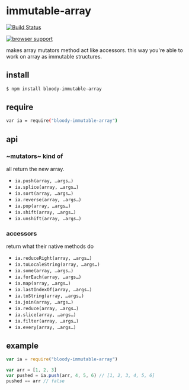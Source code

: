 # immutable-array

[![Build Status](https://travis-ci.org/bloodyowl/immutable-array.svg)](https://travis-ci.org/bloodyowl/immutable-array)

[![browser support](https://ci.testling.com/bloodyowl/immutable-array.png)
](https://ci.testling.com/bloodyowl/immutable-array)

makes array mutators method act like accessors.
this way you're able to work on array as immutable
structures.

## install

```sh
$ npm install bloody-immutable-array
```

## require

```sh
var ia = require("bloody-immutable-array")
```

## api

### ~mutators~ kind of

all return the new array.

- `ia.push(array, …args…)`
- `ia.splice(array, …args…)`
- `ia.sort(array, …args…)`
- `ia.reverse(array, …args…)`
- `ia.pop(array, …args…)`
- `ia.shift(array, …args…)`
- `ia.unshift(array, …args…)`

### accessors

return what their native methods do

- `ia.reduceRight(array, …args…)`
- `ia.toLocaleString(array, …args…)`
- `ia.some(array, …args…)`
- `ia.forEach(array, …args…)`
- `ia.map(array, …args…)`
- `ia.lastIndexOf(array, …args…)`
- `ia.toString(array, …args…)`
- `ia.join(array, …args…)`
- `ia.reduce(array, …args…)`
- `ia.slice(array, …args…)`
- `ia.filter(array, …args…)`
- `ia.every(array, …args…)`

## example

```javascript
var ia = require("bloody-immutable-array")

var arr = [1, 2, 3]
var pushed = ia.push(arr, 4, 5, 6) // [1, 2, 3, 4, 5, 6]
pushed == arr // false
```
